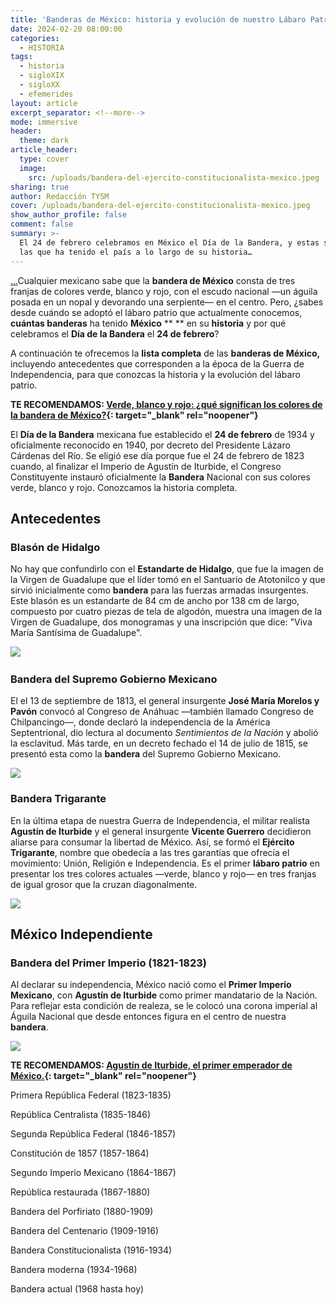 ```yaml
---
title: 'Banderas de México: historia y evolución de nuestro Lábaro Patrio'
date: 2024-02-20 08:00:00
categories:
  - HISTORIA
tags:
  - historia
  - sigloXIX
  - sigloXX
  - efemerides
layout: article
excerpt_separator: <!--more-->
mode: immersive
header:
  theme: dark
article_header:
  type: cover
  image:
    src: /uploads/bandera-del-ejercito-constitucionalista-mexico.jpeg
sharing: true
author: Redacción TYSM
cover: /uploads/bandera-del-ejercito-constitucionalista-mexico.jpeg
show_author_profile: false
comment: false
summary: >-
  El 24 de febrero celebramos en México el Día de la Bandera, y estas son todas
  las que ha tenido el país a lo largo de su historia…
---
```

[...](__notset__)Cualquier mexicano sabe que la **bandera de México** consta de tres franjas de colores verde, blanco y rojo, con el escudo nacional —un águila posada en un nopal y devorando una serpiente— en el centro. Pero, ¿sabes desde cuándo se adoptó el lábaro patrio que actualmente conocemos, **cuántas banderas** ha tenido **México** ** ** en su **historia** y por qué celebramos el **Día de la Bandera** el **24 de febrero**?

A continuación te ofrecemos la **lista completa** de las **banderas de México,** incluyendo antecedentes que corresponden a la época de la Guerra de Independencia, para que conozcas la historia y la evolución del lábaro patrio.

**TE RECOMENDAMOS: [Verde, blanco y rojo: ¿qué significan los colores de la bandera de México?](https://blog.tonoysumariachi.com/mexicanisimos/2022/11/24/verde-blanco-y-rojo-que-significan-los-colores-de-bandera-de-mexico.html){: target="_blank" rel="noopener"}**

El **Día de la Bandera** mexicana fue establecido el **24 de febrero** de 1934 y oficialmente reconocido en 1940, por decreto del Presidente Lázaro Cárdenas del Río. Se eligió ese día porque fue el 24 de febrero de 1823 cuando, al finalizar el Imperio de Agustín de Iturbide, el Congreso Constituyente instauró oficialmente la **Bandera** Nacional con sus colores verde, blanco y rojo. Conozcamos la historia completa.

## Antecedentes

### Blasón de Hidalgo

No hay que confundirlo con el **Estandarte de Hidalgo**, que fue la imagen de la Virgen de Guadalupe que el líder tomó en el Santuario de Atotonilco y que sirvió inicialmente como **bandera** para las fuerzas armadas insurgentes. Este blasón es un estandarte de 84 cm de ancho por 138 cm de largo, compuesto por cuatro piezas de tela de algodón, muestra una imagen de la Virgen de Guadalupe, dos monogramas y una inscripción que dice: "Viva María Santísima de Guadalupe".

​​​​![](https://upload.wikimedia.org/wikipedia/commons/thumb/1/1e/Estandarte_1_de_Miguel_Hidalgo_MNH.jpg/598px-Estandarte_1_de_Miguel_Hidalgo_MNH.jpg)

### Bandera del Supremo Gobierno Mexicano

El el 13 de septiembre de 1813, el general insurgente **José María Morelos y Pavón** convocó al Congreso de Anáhuac —también llamado Congreso de Chilpancingo—, donde declaró la independencia de la América Septentrional, dio lectura al documento *Sentimientos de la Nación* y abolió la esclavitud. Más tarde, en un decreto fechado el 14 de julio de 1815, se presentó esta como la **bandera** del Supremo Gobierno Mexicano.

![](https://upload.wikimedia.org/wikipedia/commons/thumb/6/60/Bandera_del_Supremo_Gobierno_Mexicano.svg/1024px-Bandera_del_Supremo_Gobierno_Mexicano.svg.png)

### Bandera Trigarante

En la última etapa de nuestra Guerra de Independencia, el militar realista **Agustín de Iturbide** y el general insurgente **Vicente Guerrero** decidieron aliarse para consumar la libertad de México. Así, se formó el **Ejército Trigarante**, nombre que obedecía a las tres garantías que ofrecía el movimiento: Unión, Religión e Independencia. Es el primer **lábaro patrio** en presentar los tres colores actuales —verde, blanco y rojo— en tres franjas de igual grosor que la cruzan diagonalmente.

![](https://upload.wikimedia.org/wikipedia/commons/thumb/7/77/Flag_of_the_Three_Guarantees.svg/1024px-Flag_of_the_Three_Guarantees.svg.png)

## México Independiente

### Bandera del Primer Imperio (1821-1823)

Al declarar su independencia, México nació como el **Primer Imperio Mexicano**, con **Agustín de Iturbide** como primer mandatario de la Nación. Para reflejar esta condición de realeza, se le colocó una corona imperial al Águila Nacional que desde entonces figura en el centro de nuestra **bandera**.

![](https://upload.wikimedia.org/wikipedia/commons/thumb/4/42/Flag_of_Mexico_%281821_-_1823%29.png/1024px-Flag_of_Mexico_%281821_-_1823%29.png)

**TE RECOMENDAMOS: [Agustín de Iturbide, el primer emperador de México.](https://blog.tonoysumariachi.com/historia/2023/05/17/agustin-de-inturbide-primer-presidente-de-mexico.html){: target="_blank" rel="noopener"}**

Primera República Federal (1823-1835)



República Centralista (1835-1846)



Segunda República Federal (1846-1857)



Constitución de 1857 (1857-1864)



Segundo Imperio Mexicano (1864-1867)



República restaurada (1867-1880)



Bandera del Porfiriato (1880-1909)



Bandera del Centenario (1909-1916)



Bandera Constitucionalista (1916-1934)



Bandera moderna (1934-1968)



Bandera actual (1968 hasta hoy)